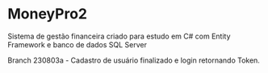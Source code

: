 # MoneyPro2
Sistema de gestão financeira criado para estudo em C# com Entity Framework e banco de dados SQL Server

Branch 230803a - Cadastro de usuário finalizado e login retornando Token.
